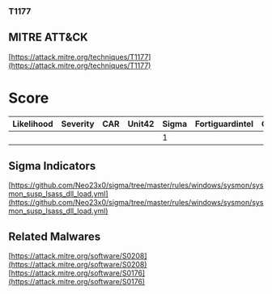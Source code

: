 
### T1177
## MITRE ATT&CK
[https://attack.mitre.org/techniques/T1177](https://attack.mitre.org/techniques/T1177)

# Score

| Likelihood | Severity | CAR | Unit42 | Sigma | Fortiguardintel | Groups | Malwares | Tools |
| ---------- | -------- | --- | ------ | ----- | --------------- | ---  | --- | --- |
 |   |   |   |   | 1 |   |   | 2 |   |



## Sigma Indicators

[https://github.com/Neo23x0/sigma/tree/master/rules/windows/sysmon/sysmon_susp_lsass_dll_load.yml](https://github.com/Neo23x0/sigma/tree/master/rules/windows/sysmon/sysmon_susp_lsass_dll_load.yml)
[]()


## Related Malwares

[https://attack.mitre.org/software/S0208](https://attack.mitre.org/software/S0208)
[https://attack.mitre.org/software/S0176](https://attack.mitre.org/software/S0176)
[]()
